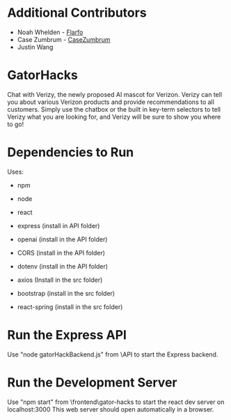 # Additional Contributors
* Noah Whelden - [Flarfo](https://github.com/flarfo)
* Case Zumbrum - [CaseZumbrum](https://github.com/CaseZumbrum)
* Justin Wang

# GatorHacks
Chat with Verizy, the newly proposed AI mascot for Verizon. Verizy can tell you about various Verizon products and provide recommendations to all customers. 
Simply use the chatbox or the built in key-term selectors to tell Verizy what you are looking for, and Verizy will be sure to show you where to go!

# Dependencies to Run
Uses:
* npm
* node
* react

* express (install in API folder)
* openai (install in the API folder)
* CORS (install in the API folder)
* dotenv (install in the API folder)

* axios (Install in the src folder)
* bootstrap (install in the src folder)
* react-spring (install in the src folder)

# Run the Express API
Use "node gatorHackBackend.js" from \API to start the Express backend.

# Run the Development Server
Use "npm start" from \frontend\gator-hacks to start the react dev server on localhost:3000
This web server should open automatically in a browser.
